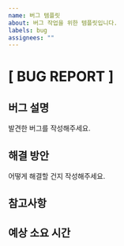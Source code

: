 ```yaml
---
name: 버그 템플릿
about: 버그 작업을 위한 템플릿입니다.
labels: bug
assignees: ""
---
```


# [ BUG REPORT ]

## 버그 설명

발견한 버그를 작성해주세요.

## 해결 방안

어떻게 해결할 건지 작성해주세요.

## 참고사항

## 예상 소요 시간
